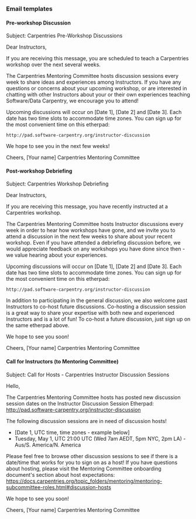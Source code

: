 ### Email templates


#### Pre-workshop Discussion


Subject: Carpentries Pre-Workshop Discussions

Dear Instructors,

If you are receiving this message, you are scheduled to teach a Carpentries workshop over the next several weeks.

The Carpentries Mentoring Committee hosts discussion sessions every week to share ideas and experiences among Instructors.  If you have any questions or concerns about your upcoming workshop, or are interested in chatting with other Instructors about your or their own experiences teaching Software/Data Carpentry, we encourage you to attend!  

Upcoming discussions will occur on [Date 1], [Date 2] and [Date 3].  Each date has two time slots to accommodate time zones.  You can sign up for the most convenient time on this etherpad: 

    http://pad.software-carpentry.org/instructor-discussion

We hope to see you in the next few weeks!  

Cheers,
[Your name]
Carpentries Mentoring Committee


#### Post-workshop Debriefing

Subject: Carpentries Workshop Debriefing

Dear Instructors,

If you are receiving this message, you have recently instructed at a Carpentries workshop.

The Carpentries Mentoring Committee hosts Instructor discussions every week in order to hear how workshops have gone, and we invite you to attend a discussion in the next few weeks to share about your recent workshop.  Even if you have attended a debriefing discussion before, we would appreciate feedback on any workshops you have done since then - we value hearing about your experiences. 

Upcoming discussions will occur on [Date 1], [Date 2] and [Date 3].  Each date has two time slots to accommodate time zones.  You can sign up for the most convenient time on this etherpad: 

    http://pad.software-carpentry.org/instructor-discussion

In addition to participating in the general discussion, we also welcome past Instructors to co-host future discussions. Co-hosting a discussion session is a great way to share your expertise with both new and experienced Instructors and is a lot of fun!  To co-host a future discussion, just sign up on the same etherpad above. 

We hope to see you soon!

Cheers,
[Your name]
Carpentries Mentoring Committee


#### Call for Instructors (to Mentoring Committee)

Subject: Call for Hosts - Carpentries Instructor Discussion Sessions

Hello, 

The Carpentries Mentoring Committee hosts has posted new discussion session dates on the Instructor Discussion Session Etherpad: http://pad.software-carpentry.org/instructor-discussion

The following discussion sessions are in need of discussion hosts!
* [Date 1, UTC time, time zones - example below]
* Tuesday, May 1, UTC 21:00 UTC (Wed 7am AEDT, 5pm NYC, 2pm LA) -  Aus/S. America/N. America

Please feel free to browse other discussion sessions to see if there is a date/time that works for you to sign on as a host! If you have questions about hosting, please visit the Mentoring Committee onboarding document's section about host expectations: https://docs.carpentries.org/topic_folders/mentoring/mentoring-subcommittee-roles.html#discussion-hosts

We hope to see you soon!

Cheers,
[Your name]
Carpentries Mentoring Committee
